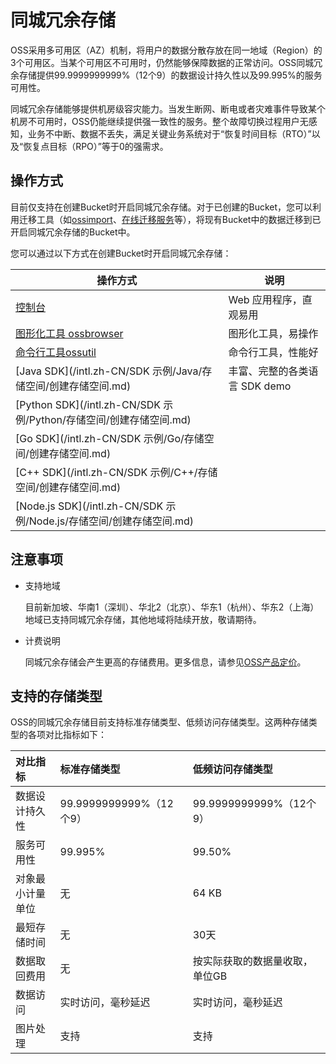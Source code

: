 # 同城冗余存储

OSS采用多可用区（AZ）机制，将用户的数据分散存放在同一地域（Region）的3个可用区。当某个可用区不可用时，仍然能够保障数据的正常访问。OSS同城冗余存储提供99.9999999999%（12个9）的数据设计持久性以及99.995%的服务可用性。

同城冗余存储能够提供机房级容灾能力。当发生断网、断电或者灾难事件导致某个机房不可用时，OSS仍能继续提供强一致性的服务。整个故障切换过程用户无感知，业务不中断、数据不丢失，满足关键业务系统对于“恢复时间目标（RTO）”以及“恢复点目标（RPO）”等于0的强需求。

## 操作方式

目前仅支持在创建Bucket时开启同城冗余存储。对于已创建的Bucket，您可以利用迁移工具（如[ossimport](/intl.zh-CN/常用工具/数据迁移工具ossimport/说明及配置.md)、[在线迁移服务]()等），将现有Bucket中的数据迁移到已开启同城冗余存储的Bucket中。

您可以通过以下方式在创建Bucket时开启同城冗余存储：

|操作方式|说明|
|----|--|
|[控制台](/intl.zh-CN/控制台用户指南/存储空间管理/创建存储空间.md)|Web 应用程序，直观易用|
|[图形化工具 ossbrowser](/intl.zh-CN/常用工具/图形化管理工具ossbrowser/快速开始.md)|图形化工具，易操作|
|[命令行工具ossutil](/intl.zh-CN/常用工具/命令行工具ossutil/常用命令/mb.md)|命令行工具，性能好|
|[Java SDK](/intl.zh-CN/SDK 示例/Java/存储空间/创建存储空间.md)|丰富、完整的各类语言 SDK demo|
|[Python SDK](/intl.zh-CN/SDK 示例/Python/存储空间/创建存储空间.md)|
|[Go SDK](/intl.zh-CN/SDK 示例/Go/存储空间/创建存储空间.md)|
|[C++ SDK](/intl.zh-CN/SDK 示例/C++/存储空间/创建存储空间.md)|
|[Node.js SDK](/intl.zh-CN/SDK 示例/Node.js/存储空间/创建存储空间.md)|

## 注意事项

-   支持地域

    目前新加坡、华南1（深圳）、华北2（北京）、华东1（杭州）、华东2（上海）地域已支持同城冗余存储，其他地域将陆续开放，敬请期待。

-   计费说明

    同城冗余存储会产生更高的存储费用。更多信息，请参见[OSS产品定价](https://www.alibabacloud.com/zh/product/oss/pricing)。


## 支持的存储类型

OSS的同城冗余存储目前支持标准存储类型、低频访问存储类型。这两种存储类型的各项对比指标如下：

|对比指标|标准存储类型|低频访问存储类型|
|:---|:-----|:-------|
|数据设计持久性|99.9999999999%（12个9）|99.9999999999%（12个9）|
|服务可用性|99.995%|99.50%|
|对象最小计量单位|无|64 KB|
|最短存储时间|无|30天|
|数据取回费用|无|按实际获取的数据量收取，单位GB|
|数据访问|实时访问，毫秒延迟|实时访问，毫秒延迟|
|图片处理|支持|支持|

